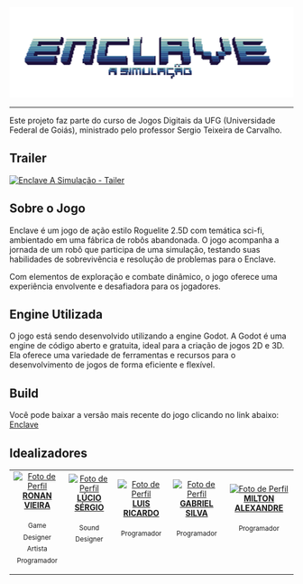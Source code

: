 <p align="center">
    <img src="docs/enclave-title.png">
</p>
<hr>

Este projeto faz parte do curso de Jogos Digitais da UFG (Universidade Federal de Goiás), ministrado pelo professor Sergio Teixeira de Carvalho.

## Trailer

[![Enclave A Simulação - Tailer](https://img.youtube.com/vi/ChG6uciMa_4/0.jpg)](https://www.youtube.com/watch?v=ChG6uciMa_4)

## Sobre o Jogo

Enclave é um jogo de ação estilo Roguelite 2.5D com temática sci-fi, ambientado em uma fábrica de robôs abandonada. O jogo acompanha a jornada de um robô que participa de uma simulação, testando suas habilidades de sobrevivência e resolução de problemas para o Enclave.

Com elementos de exploração e combate dinâmico, o jogo oferece uma experiência envolvente e desafiadora para os jogadores.

## Engine Utilizada

O jogo está sendo desenvolvido utilizando a engine Godot. A Godot é uma engine de código aberto e gratuita, ideal para a criação de jogos 2D e 3D. Ela oferece uma variedade de ferramentas e recursos para o desenvolvimento de jogos de forma eficiente e flexível.

## Build

Você pode baixar a versão mais recente do jogo clicando no link abaixo:
[Enclave](Enclave.zip)

## Idealizadores

<table align="center">
    <tr>
      <td align="center">
        <a href="https://github.com/ronanvcjunior">
            <img src="https://avatars.githubusercontent.com/u/77362276?v=4" width="100px;" alt="Foto de Perfil"/><br>
              <b>RONAN VIEIRA</b>
        </a>
        <p>
          <sub>Game Designer</sub><br>
          <sub>Artista</sub><br>
          <sub>Programador</sub>
        </p>
    </td>
    <td align="center">
        <a href="https://github.com/luciosjunq">
            <img src="https://avatars.githubusercontent.com/u/111289889?v=4" width="100px;" alt="Foto de Perfil"/><br>
            <b>LÚCIO SÉRGIO</b>
        </a>
        <p>
          <sub>Sound Designer</sub><br><br><br>
        </p>
    </td>
    <td align="center">
        <a href="https://github.com/lsdelima">
            <img src="https://avatars.githubusercontent.com/u/49328387?v=4" width="100px;" alt="Foto de Perfil"/><br>
            <b>LUIS RICARDO</b>
        </a>
        <p>
          <sub>Programador</sub><br><br><br>
        </p>
    </td>
    <td align="center">
        <a href="https://github.com/Gstaveira">
            <img src="https://avatars.githubusercontent.com/u/62626282?v=4" width="100px;" alt="Foto de Perfil"/><br>
            <b>GABRIEL SILVA</b>
        </a>
        <p>
          <sub>Programador</sub><br><br><br>
        </p>
    </td>
    <td align="center">
        <a href="https://github.com/AlexandreDemarchiBR">
            <img src="https://avatars.githubusercontent.com/u/19228660?v=4" width="100px;" alt="Foto de Perfil"/><br>
            <b>MILTON ALEXANDRE</b>
        </a>
        <p>
          <sub>Programador</sub><br><br><br>
        </p>
    </td>
    </tr>
</table>
